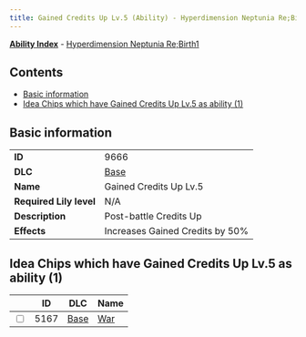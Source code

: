 ```yaml
---
title: Gained Credits Up Lv.5 (Ability) - Hyperdimension Neptunia Re;Birth1
---
```


[**Ability Index**](/neptunia/rb1/ability/index.html) - [Hyperdimension Neptunia Re;Birth1](/neptunia/rb1)

## Contents

- [Basic information](#basic-information)
- [Idea Chips which have Gained Credits Up Lv.5 as ability (1)](#idea-chips-which-have-gained-credits-up-lv5-as-ability-1)

## Basic information

|   |   |
| -- | -- |
| **ID** | 9666 |
| **DLC** | [Base](/neptunia/rb1/dlc/1-base.html) |
| **Name** | Gained Credits Up Lv.5 |
| **Required Lily level** | N/A |
| **Description** | Post-battle Credits Up |
| **Effects** | Increases Gained Credits by 50% |


## Idea Chips which have Gained Credits Up Lv.5 as ability (1)

|    | ID | DLC | Name |
| -- | -- | --- | ---- |
| <input type="checkbox" id="rb1-item-1-5167" class="trackbox" /> | 5167 | [Base](/neptunia/rb1/dlc/1-base.html) | [War](/neptunia/rb1/item/1-5167-war.html) |
